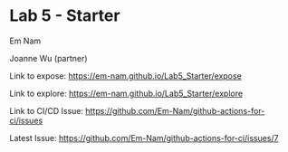 # Lab 5 - Starter
Em Nam

Joanne Wu (partner)

Link to expose: https://em-nam.github.io/Lab5_Starter/expose

Link to explore: https://em-nam.github.io/Lab5_Starter/explore

Link to CI/CD Issue: https://github.com/Em-Nam/github-actions-for-ci/issues

Latest Issue: https://github.com/Em-Nam/github-actions-for-ci/issues/7
